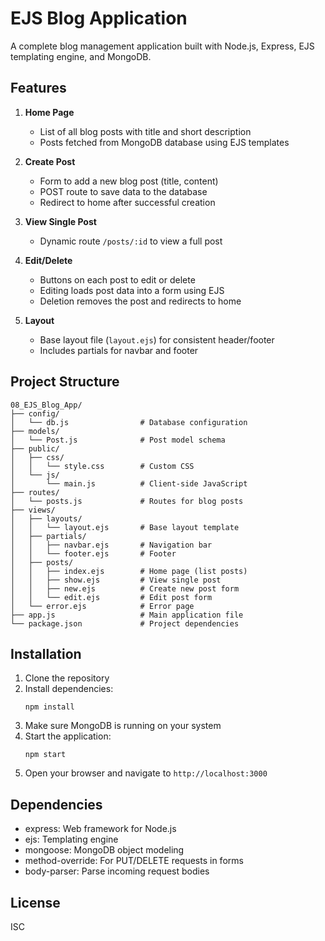 # EJS Blog Application

A complete blog management application built with Node.js, Express, EJS templating engine, and MongoDB.

## Features

1. **Home Page**
   - List of all blog posts with title and short description
   - Posts fetched from MongoDB database using EJS templates

2. **Create Post**
   - Form to add a new blog post (title, content)
   - POST route to save data to the database
   - Redirect to home after successful creation

3. **View Single Post**
   - Dynamic route `/posts/:id` to view a full post

4. **Edit/Delete**
   - Buttons on each post to edit or delete
   - Editing loads post data into a form using EJS
   - Deletion removes the post and redirects to home

5. **Layout**
   - Base layout file (`layout.ejs`) for consistent header/footer
   - Includes partials for navbar and footer

## Project Structure

```
08_EJS_Blog_App/
├── config/
│   └── db.js                # Database configuration
├── models/
│   └── Post.js              # Post model schema
├── public/
│   ├── css/
│   │   └── style.css        # Custom CSS
│   └── js/
│       └── main.js          # Client-side JavaScript
├── routes/
│   └── posts.js             # Routes for blog posts
├── views/
│   ├── layouts/
│   │   └── layout.ejs       # Base layout template
│   ├── partials/
│   │   ├── navbar.ejs       # Navigation bar
│   │   └── footer.ejs       # Footer
│   ├── posts/
│   │   ├── index.ejs        # Home page (list posts)
│   │   ├── show.ejs         # View single post
│   │   ├── new.ejs          # Create new post form
│   │   └── edit.ejs         # Edit post form
│   └── error.ejs            # Error page
├── app.js                   # Main application file
└── package.json             # Project dependencies
```

## Installation

1. Clone the repository
2. Install dependencies:
   ```
   npm install
   ```
3. Make sure MongoDB is running on your system
4. Start the application:
   ```
   npm start
   ```
5. Open your browser and navigate to `http://localhost:3000`

## Dependencies

- express: Web framework for Node.js
- ejs: Templating engine
- mongoose: MongoDB object modeling
- method-override: For PUT/DELETE requests in forms
- body-parser: Parse incoming request bodies

## License

ISC
